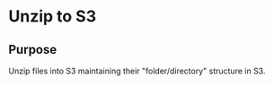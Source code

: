 # Unzip to S3

## Purpose

Unzip files into S3 maintaining their "folder/directory" structure in S3.
